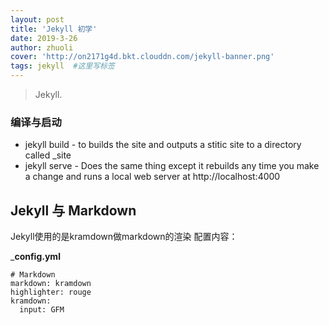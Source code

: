 ```yaml
---
layout: post
title: 'Jekyll 初学'
date: 2019-3-26
author: zhuoli
cover: 'http://on2171g4d.bkt.clouddn.com/jekyll-banner.png'
tags: jekyll  #这里写标签
---
```


> Jekyll.

### 编译与启动

* jekyll build - to builds the site and outputs a stitic site to a directory called _site
* jekyll serve - Does the same thing except it rebuilds any time you make a change and runs a local web server at http://localhost:4000


## Jekyll 与 Markdown

Jekyll使用的是kramdown做markdown的渲染
配置内容：

___config.yml__
```
# Markdown
markdown: kramdown
highlighter: rouge
kramdown:
  input: GFM
```